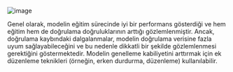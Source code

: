 ![image](https://github.com/seyfullah-kizilkaya/flower_sorting/assets/110238774/e0871832-4872-48bd-b165-3fc8929caeb8)





Genel olarak, modelin eğitim sürecinde iyi bir performans gösterdiği ve hem eğitim hem de doğrulama doğruluklarının arttığı gözlemlenmiştir. Ancak, doğrulama kaybındaki dalgalanmalar,
modelin doğrulama verisine fazla uyum sağlayabileceğini ve bu nedenle dikkatli bir şekilde gözlemlenmesi gerektiğini göstermektedir. Modelin genelleme kabiliyetini arttırmak için ek düzenleme teknikleri
(örneğin, erken durdurma, düzenleme) kullanılabilir.
